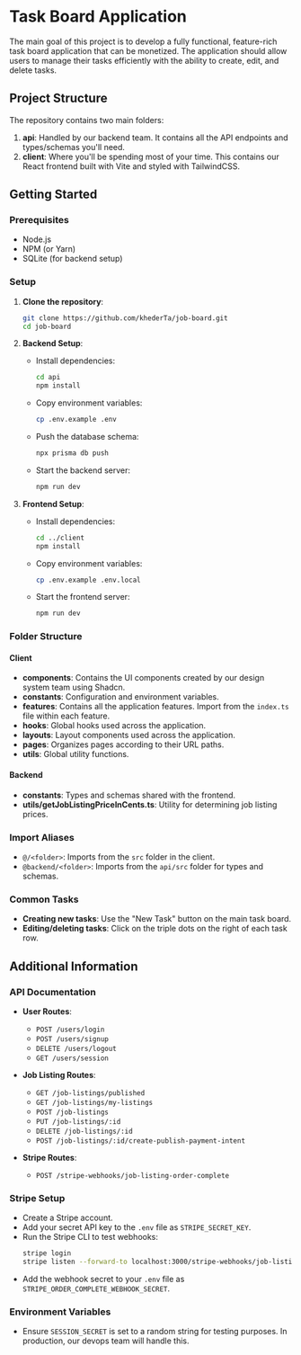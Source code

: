 # Task Board Application

The main goal of this project is to develop a fully functional, feature-rich task board application that can be monetized. The application should allow users to manage their tasks efficiently with the ability to create, edit, and delete tasks.

## Project Structure

The repository contains two main folders:

1. **api**: Handled by our backend team. It contains all the API endpoints and types/schemas you'll need.
2. **client**: Where you'll be spending most of your time. This contains our React frontend built with Vite and styled with TailwindCSS.

## Getting Started

### Prerequisites

- Node.js
- NPM (or Yarn)
- SQLite (for backend setup)

### Setup

1. **Clone the repository**:
    ```bash
    git clone https://github.com/khederTa/job-board.git
    cd job-board
    ```

2. **Backend Setup**:
    - Install dependencies:
      ```bash
      cd api
      npm install
      ```
    - Copy environment variables:
      ```bash
      cp .env.example .env
      ```
    - Push the database schema:
      ```bash
      npx prisma db push
      ```
    - Start the backend server:
      ```bash
      npm run dev
      ```

3. **Frontend Setup**:
    - Install dependencies:
      ```bash
      cd ../client
      npm install
      ```
    - Copy environment variables:
      ```bash
      cp .env.example .env.local
      ```
    - Start the frontend server:
      ```bash
      npm run dev
      ```

### Folder Structure

#### Client

- **components**: Contains the UI components created by our design system team using Shadcn.
- **constants**: Configuration and environment variables.
- **features**: Contains all the application features. Import from the `index.ts` file within each feature.
- **hooks**: Global hooks used across the application.
- **layouts**: Layout components used across the application.
- **pages**: Organizes pages according to their URL paths.
- **utils**: Global utility functions.

#### Backend

- **constants**: Types and schemas shared with the frontend.
- **utils/getJobListingPriceInCents.ts**: Utility for determining job listing prices.

### Import Aliases

- `@/<folder>`: Imports from the `src` folder in the client.
- `@backend/<folder>`: Imports from the `api/src` folder for types and schemas.

### Common Tasks

- **Creating new tasks**: Use the "New Task" button on the main task board.
- **Editing/deleting tasks**: Click on the triple dots on the right of each task row.

## Additional Information

### API Documentation

- **User Routes**:
  - `POST /users/login`
  - `POST /users/signup`
  - `DELETE /users/logout`
  - `GET /users/session`

- **Job Listing Routes**:
  - `GET /job-listings/published`
  - `GET /job-listings/my-listings`
  - `POST /job-listings`
  - `PUT /job-listings/:id`
  - `DELETE /job-listings/:id`
  - `POST /job-listings/:id/create-publish-payment-intent`

- **Stripe Routes**:
  - `POST /stripe-webhooks/job-listing-order-complete`

### Stripe Setup

- Create a Stripe account.
- Add your secret API key to the `.env` file as `STRIPE_SECRET_KEY`.
- Run the Stripe CLI to test webhooks:
  ```bash
  stripe login
  stripe listen --forward-to localhost:3000/stripe-webhooks/job-listing-order-complete
  ```
- Add the webhook secret to your `.env` file as `STRIPE_ORDER_COMPLETE_WEBHOOK_SECRET`.

### Environment Variables

- Ensure `SESSION_SECRET` is set to a random string for testing purposes. In production, our devops team will handle this.
